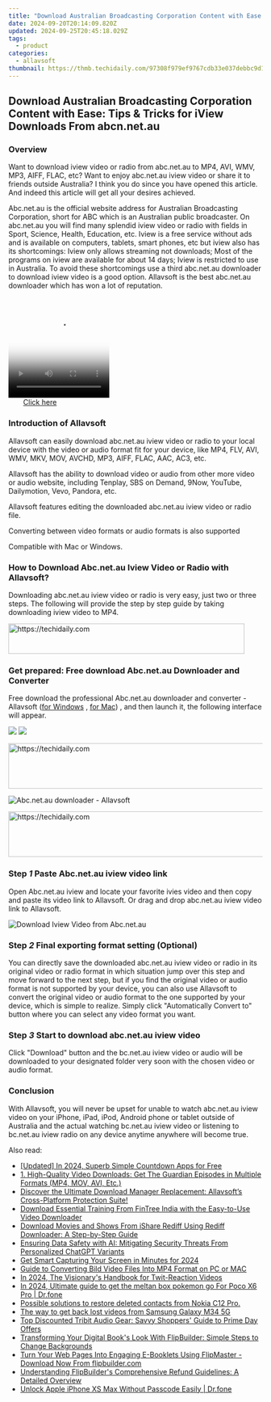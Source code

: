 ```yaml
---
title: "Download Australian Broadcasting Corporation Content with Ease: Tips & Tricks for iView Downloads From abcn.net.au"
date: 2024-09-20T20:14:09.820Z
updated: 2024-09-25T20:45:18.029Z
tags:
  - product
categories:
  - allavsoft
thumbnail: https://thmb.techidaily.com/97308f979ef9767cdb33e037debbc9d1c528c201fc8946139de7109bd3d44499.jpg
---
```


## Download Australian Broadcasting Corporation Content with Ease: Tips & Tricks for iView Downloads From abcn.net.au

### Overview

Want to download iview video or radio from abc.net.au to MP4, AVI, WMV, MP3, AIFF, FLAC, etc? Want to enjoy abc.net.au iview video or share it to friends outside Australia? I think you do since you have opened this article. And indeed this article will get all your desires achieved.

Abc.net.au is the official website address for Australian Broadcasting Corporation, short for ABC which is an Australian public broadcaster. On abc.net.au you will find many splendid iview video or radio with fields in Sport, Science, Health, Education, etc. Iview is a free service without ads and is available on computers, tablets, smart phones, etc but iview also has its shortcomings: Iview only allows streaming not downloads; Most of the programs on iview are available for about 14 days; Iview is restricted to use in Australia. To avoid these shortcomings use a third abc.net.au downloader to download iview video is a good option. Allavsoft is the best abc.net.au downloader which has won a lot of reputation.

<!-- affiliate ads begin -->
<span id="1374820">
					<video width="200" height="200" style="cursor:pointer"
           poster="//a.impactradius-go.com/display-clicktoplayimage/1374820.png"
           onclick="if(!this.playClicked){this.play();this.setAttribute('controls',true);this.playClicked=true;}">
	   <source src="//a.impactradius-go.com/display-ad/15852-1374820">
	   <img src="//a.impactradius-go.com/display-clicktoplayimage/1374820.png" style="border: none; height: 100%; width: 100%; object-fit: contain">
	</video>
	<div style="width:125px;text-align:center"><a href="javascript:window.open(decodeURIComponent('https%3A%2F%2Fthefitville.pxf.io%2Fc%2F5597632%2F1374820%2F15852'), '_blank');void(0);">Click here</a></div>
</span>
<img height="0" width="0" src="https://imp.pxf.io/i/5597632/1374820/15852" style="position:absolute;visibility:hidden;" border="0" />
<!-- affiliate ads end -->

### Introduction of Allavsoft

Allavsoft can easily download abc.net.au iview video or radio to your local device with the video or audio format fit for your device, like MP4, FLV, AVI, WMV, MKV, MOV, AVCHD, MP3, AIFF, FLAC, AAC, AC3, etc.

Allavsoft has the ability to download video or audio from other more video or audio website, including Tenplay, SBS on Demand, 9Now, YouTube, Dailymotion, Vevo, Pandora, etc.

Allavsoft features editing the downloaded abc.net.au iview video or radio file.

Converting between video formats or audio formats is also supported

Compatible with Mac or Windows.

### How to Download Abc.net.au Iview Video or Radio with Allavsoft?

Downloading abc.net.au iview video or radio is very easy, just two or three steps. The following will provide the step by step guide by taking downloading iview video to MP4.

<!-- affiliate ads begin -->
<a href="https://bluettius.sjv.io/c/5597632/2139122/17108" target="_top" id="2139122">
  <img src="//a.impactradius-go.com/display-ad/17108-2139122" border="0" alt="https://techidaily.com" width="468" height="60"/>
</a>
<img height="0" width="0" src="https://bluettius.sjv.io/i/5597632/2139122/17108" style="position:absolute;visibility:hidden;" border="0" />
<!-- affiliate ads end -->

### Get prepared: Free download Abc.net.au Downloader and Converter

Free download the professional Abc.net.au downloader and converter - Allavsoft ([for Windows](https://tools.techidaily.com/allavsoft/products/) , [for Mac](https://tools.techidaily.com/allavsoft/products/)) , and then launch it, the following interface will appear.

[![](https://www.allavsoft.com/how-to/../images/how-to/free-download-win.jpg)](https://tools.techidaily.com/allavsoft/products/) [![](https://www.allavsoft.com/how-to/../images/how-to/free-download-mac.jpg)](https://tools.techidaily.com/allavsoft/products/)

<!-- affiliate ads begin -->
<a href="https://appsumo.8odi.net/c/5597632/2082536/7443" target="_top" id="2082536">
  <img src="//a.impactradius-go.com/display-ad/7443-2082536" border="0" alt="https://techidaily.com" width="728" height="90"/>
</a>
<img height="0" width="0" src="https://appsumo.8odi.net/i/5597632/2082536/7443" style="position:absolute;visibility:hidden;" border="0" />
<!-- affiliate ads end -->

![Abc.net.au downloader - Allavsoft](https://www.allavsoft.com/how-to/../images/how-to/allavsoft-converter/screen-shot-600.jpg)

<!-- affiliate ads begin -->
<a href="https://jalbum-affiliate-program.sjv.io/c/5597632/1584040/17916" target="_top" id="1584040">
  <img src="//a.impactradius-go.com/display-ad/17916-1584040" border="0" alt="https://techidaily.com" width="728" height="90"/>
</a>
<img height="0" width="0" src="https://jalbum-affiliate-program.sjv.io/i/5597632/1584040/17916" style="position:absolute;visibility:hidden;" border="0" />
<!-- affiliate ads end -->

### Step _1_ Paste Abc.net.au iview video link

Open Abc.net.au iview and locate your favorite ivies video and then copy and paste its video link to Allavsoft. Or drag and drop abc.net.au iview video link to Allavsoft.

![Download Iview Video from Abc.net.au](https://www.allavsoft.com/how-to/../images/how-to/abc-iview-downloader/download-video-from-abc-iview.jpg)

### Step _2_ Final exporting format setting (Optional)

You can directly save the downloaded abc.net.au iview video or radio in its original video or radio format in which situation jump over this step and move forward to the next step, but if you find the original video or audio format is not supported by your device, you can also use Allavsoft to convert the original video or audio format to the one supported by your device, which is simple to realize. Simply click "Automatically Convert to" button where you can select any video format you want.

### Step _3_ Start to download abc.net.au iview video

Click "Download" button and the bc.net.au iview video or audio will be downloaded to your designated folder very soon with the chosen video or audio format.

### Conclusion

With Allavsoft, you will never be upset for unable to watch abc.net.au iview video on your iPhone, iPad, iPod, Android phone or tablet outside of Australia and the actual watching bc.net.au iview video or listening to bc.net.au iview radio on any device anytime anywhere will become true.

<ins class="adsbygoogle"
     style="display:block"
     data-ad-format="autorelaxed"
     data-ad-client="ca-pub-7571918770474297"
     data-ad-slot="1223367746"></ins>

<ins class="adsbygoogle"
     style="display:block"
     data-ad-client="ca-pub-7571918770474297"
     data-ad-slot="8358498916"
     data-ad-format="auto"
     data-full-width-responsive="true"></ins>

<span class="atpl-alsoreadstyle">Also read:</span>
<div><ul>
<li><a href="https://article-files.techidaily.com/updated-in-2024-superb-simple-countdown-apps-for-free/"><u>[Updated] In 2024, Superb Simple Countdown Apps for Free</u></a></li>
<li><a href="https://fox-sure.techidaily.com/1-high-quality-video-downloads-get-the-guardian-episodes-in-multiple-formats-mp4-mov-avi-etc/"><u>1. High-Quality Video Downloads: Get The Guardian Episodes in Multiple Formats (MP4, MOV, AVI, Etc.)</u></a></li>
<li><a href="https://fox-sure.techidaily.com/discover-the-ultimate-download-manager-replacement-allavsofts-cross-platform-protection-suite/"><u>Discover the Ultimate Download Manager Replacement: Allavsoft’s Cross-Platform Protection Suite!</u></a></li>
<li><a href="https://fox-sure.techidaily.com/download-essential-training-from-fintree-india-with-the-easy-to-use-video-downloader/"><u>Download Essential Training From FinTree India with the Easy-to-Use Video Downloader</u></a></li>
<li><a href="https://fox-sure.techidaily.com/download-movies-and-shows-from-ishare-rediff-using-rediff-downloader-a-step-by-step-guide/"><u>Download Movies and Shows From iShare Rediff Using Rediff Downloader: A Step-by-Step Guide</u></a></li>
<li><a href="https://tech-revival.techidaily.com/ensuring-data-safety-with-ai-mitigating-security-threats-from-personalized-chatgpt-variants/"><u>Ensuring Data Safety with AI: Mitigating Security Threats From Personalized ChatGPT Variants</u></a></li>
<li><a href="https://visual-screen-recording.techidaily.com/get-smart-capturing-your-screen-in-minutes-for-2024/"><u>Get Smart Capturing Your Screen in Minutes for 2024</u></a></li>
<li><a href="https://fox-sure.techidaily.com/guide-to-converting-bild-video-files-into-mp4-format-on-pc-or-mac/"><u>Guide to Converting Bild Video Files Into MP4 Format on PC or MAC</u></a></li>
<li><a href="https://twitter-videos.techidaily.com/in-2024-the-visionarys-handbook-for-twit-reaction-videos/"><u>In 2024, The Visionary's Handbook for Twit-Reaction Videos</u></a></li>
<li><a href="https://pokemon-go-android.techidaily.com/in-2024-ultimate-guide-to-get-the-meltan-box-pokemon-go-for-poco-x6-pro-drfone-by-drfone-virtual-android/"><u>In 2024, Ultimate guide to get the meltan box pokemon go For Poco X6 Pro | Dr.fone</u></a></li>
<li><a href="https://review-topics.techidaily.com/possible-solutions-to-restore-deleted-contacts-from-nokia-c12-pro-by-fonelab-android-recover-contacts/"><u>Possible solutions to restore deleted contacts from Nokia C12 Pro.</u></a></li>
<li><a href="https://techidaily.com/the-way-to-get-back-lost-videos-from-samsung-galaxy-m34-5g-by-fonelab-android-recover-video/"><u>The way to get back lost videos from Samsung Galaxy M34 5G</u></a></li>
<li><a href="https://buynow-tips.techidaily.com/top-discounted-tribit-audio-gear-savvy-shoppers-guide-to-prime-day-offers/"><u>Top Discounted Tribit Audio Gear: Savvy Shoppers' Guide to Prime Day Offers</u></a></li>
<li><a href="https://fox-sure.techidaily.com/transforming-your-digital-books-look-with-flipbuilder-simple-steps-to-change-backgrounds/"><u>Transforming Your Digital Book's Look With FlipBuilder: Simple Steps to Change Backgrounds</u></a></li>
<li><a href="https://fox-sure.techidaily.com/turn-your-web-pages-into-engaging-e-booklets-using-flipmaster-download-now-from-flipbuildercom/"><u>Turn Your Web Pages Into Engaging E-Booklets Using FlipMaster - Download Now From flipbuilder.com</u></a></li>
<li><a href="https://fox-sure.techidaily.com/understanding-flipbuilders-comprehensive-refund-guidelines-a-detailed-overview/"><u>Understanding FlipBuilder's Comprehensive Refund Guidelines: A Detailed Overview</u></a></li>
<li><a href="https://iphone-unlock.techidaily.com/unlock-apple-iphone-xs-max-without-passcode-easily-drfone-by-drfone-ios/"><u>Unlock Apple iPhone XS Max Without Passcode Easily | Dr.fone</u></a></li>
</ul></div>

